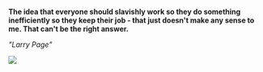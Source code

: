**The idea that everyone should slavishly work so they do something inefficiently so they keep their job - that just doesn't make any sense to me. That can't be the right answer.**

*"Larry Page"*

![](https://api.nosense.lol/ghvc/?username=cdfrm)